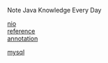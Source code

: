 Note Java Knowledge Every Day

[nio](/src/Basic/nio/NIO.md)  
[reference](/src/Basic/reference/Reference.md)  
[annotation](/src/Basic/annonation/anno.md)

[mysql](/src/mysql/mysql.md)